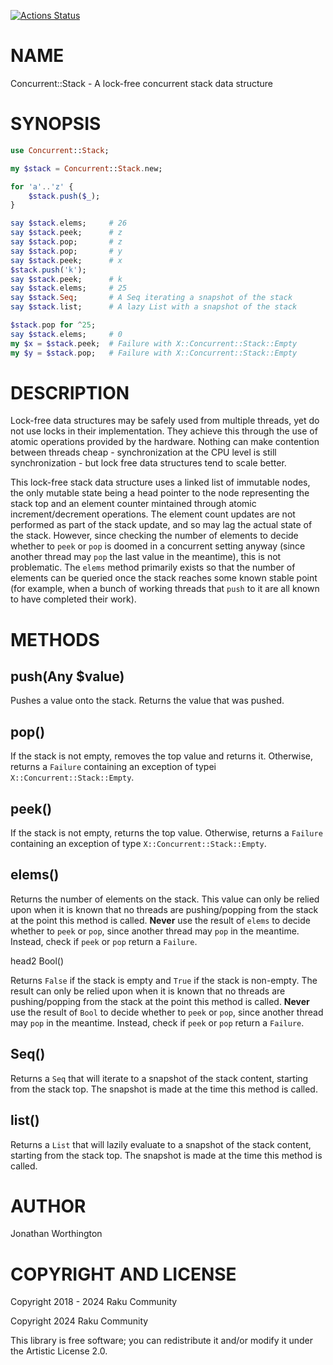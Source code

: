 [![Actions Status](https://github.com/lizmat/Concurrent-Stack/actions/workflows/test.yml/badge.svg)](https://github.com/lizmat/Concurrent-Stack/actions)

NAME
====

Concurrent::Stack - A lock-free concurrent stack data structure

SYNOPSIS
========

```raku
use Concurrent::Stack;

my $stack = Concurrent::Stack.new;

for 'a'..'z' {
    $stack.push($_);
}

say $stack.elems;     # 26
say $stack.peek;      # z
say $stack.pop;       # z
say $stack.pop;       # y
say $stack.peek;      # x
$stack.push('k');
say $stack.peek;      # k
say $stack.elems;     # 25
say $stack.Seq;       # A Seq iterating a snapshot of the stack
say $stack.list;      # A lazy List with a snapshot of the stack

$stack.pop for ^25;
say $stack.elems;     # 0
my $x = $stack.peek;  # Failure with X::Concurrent::Stack::Empty 
my $y = $stack.pop;   # Failure with X::Concurrent::Stack::Empty
```

DESCRIPTION
===========

Lock-free data structures may be safely used from multiple threads, yet do not use locks in their implementation. They achieve this through the use of atomic operations provided by the hardware. Nothing can make contention between threads cheap - synchronization at the CPU level is still synchronization - but lock free data structures tend to scale better.

This lock-free stack data structure uses a linked list of immutable nodes, the only mutable state being a head pointer to the node representing the stack top and an element counter mintained through atomic increment/decrement operations. The element count updates are not performed as part of the stack update, and so may lag the actual state of the stack. However, since checking the number of elements to decide whether to `peek` or `pop` is doomed in a concurrent setting anyway (since another thread may `pop` the last value in the meantime), this is not problematic. The `elems` method primarily exists so that the number of elements can be queried once the stack reaches some known stable point (for example, when a bunch of working threads that `push` to it are all known to have completed their work).

METHODS
=======

push(Any $value)
----------------

Pushes a value onto the stack. Returns the value that was pushed.

pop()
-----

If the stack is not empty, removes the top value and returns it. Otherwise, returns a `Failure` containing an exception of typei `X::Concurrent::Stack::Empty`.

peek()
------

If the stack is not empty, returns the top value. Otherwise, returns a `Failure` containing an exception of type `X::Concurrent::Stack::Empty`.

elems()
-------

Returns the number of elements on the stack. This value can only be relied upon when it is known that no threads are pushing/popping from the stack at the point this method is called. **Never** use the result of `elems` to decide whether to `peek` or `pop`, since another thread may `pop` in the meantime. Instead, check if `peek` or `pop` return a `Failure`.

head2 Bool()

Returns `False` if the stack is empty and `True` if the stack is non-empty. The result can only be relied upon when it is known that no threads are pushing/popping from the stack at the point this method is called. **Never** use the result of `Bool` to decide whether to `peek` or `pop`, since another thread may `pop` in the meantime. Instead, check if `peek` or `pop` return a `Failure`.

Seq()
-----

Returns a `Seq` that will iterate to a snapshot of the stack content, starting from the stack top. The snapshot is made at the time this method is called.

list()
------

Returns a `List` that will lazily evaluate to a snapshot of the stack content, starting from the stack top. The snapshot is made at the time this method is called.

AUTHOR
======

Jonathan Worthington

COPYRIGHT AND LICENSE
=====================

Copyright 2018 - 2024 Raku Community

Copyright 2024 Raku Community

This library is free software; you can redistribute it and/or modify it under the Artistic License 2.0.

